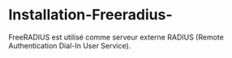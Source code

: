 # Installation-Freeradius-
FreeRADIUS est utilisé comme serveur externe RADIUS (Remote Authentication Dial-In User Service).
